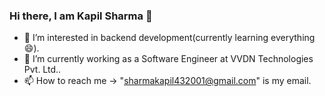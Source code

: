 ### Hi there, I am Kapil Sharma 👋
- 👀 I’m interested in backend development(currently learning everything 😄).
- 🌱 I’m currently working as a Software Engineer at VVDN Technologies Pvt. Ltd..
- 📫 How to reach me -> "sharmakapil432001@gmail.com" is my email.

<!---
kapilsharma432001/kapilsharma432001 is a ✨ special ✨ repository because its `README.md` (this file) appears on your GitHub profile.
You can click the Preview link to take a look at your changes.
--->
